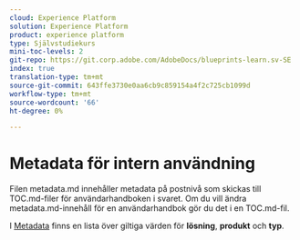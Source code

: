 ```yaml
---
cloud: Experience Platform
solution: Experience Platform
product: experience platform
type: Självstudiekurs
mini-toc-levels: 2
git-repo: https://git.corp.adobe.com/AdobeDocs/blueprints-learn.sv-SE
index: true
translation-type: tm+mt
source-git-commit: 643ffe3730e0aa6cb9c859154a4f2c725cb1099d
workflow-type: tm+mt
source-wordcount: '66'
ht-degree: 0%

---
```



# Metadata för intern användning

Filen metadata.md innehåller metadata på postnivå som skickas till TOC.md-filer för användarhandboken i svaret. Om du vill ändra metadata.md-innehåll för en användarhandbok gör du det i en TOC.md-fil.

I [Metadata](https://experienceleague.adobe.com/docs/authoring-guide-exl/using/editing/user-guide-setup/metadata.html?lang=en) finns en lista över giltiga värden för **lösning**, **produkt** och **typ**.
